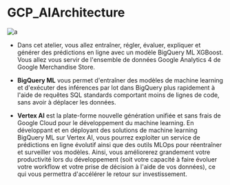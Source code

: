 # GCP_AIArchitecture

![a](https://user-images.githubusercontent.com/78825764/207813751-d6eff692-e096-498f-9ada-6608905aa969.PNG)

- Dans cet atelier, vous allez entraîner, régler, évaluer, expliquer et générer des prédictions  en ligne avec un modèle BigQuery ML XGBoost. Vous allez vous servir de l'ensemble de données Google Analytics 4 de  Google Merchandise Store.
- **BigQuery ML** vous permet d'entraîner des modèles de machine learning et d'exécuter des inférences par lot dans BigQuery plus rapidement à l'aide de requêtes SQL standards comportant moins de lignes de code, sans avoir à déplacer les données.

- **Vertex AI** est la plate-forme nouvelle génération unifiée et sans frais de Google Cloud pour le développement du machine learning. En développant et en déployant des solutions de machine learning BigQuery ML sur Vertex AI, vous pourrez exploiter un service de prédictions en ligne évolutif ainsi que des outils MLOps pour réentraîner et surveiller vos modèles. Ainsi, vous améliorerez grandement votre productivité lors du développement (soit votre capacité à faire évoluer votre workflow et votre prise de décision à l'aide de vos données), ce qui vous permettra d'accélérer le retour sur investissement.

